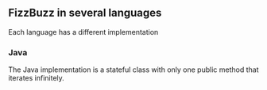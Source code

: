 ## FizzBuzz in several languages

Each language has a different implementation

### Java

The Java implementation is a stateful class with only one public method that iterates infinitely.
